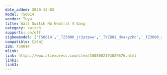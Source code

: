 ```yaml
---
date_added: 2020-12-03
model: TS0014
vendor: Tuya
title: Wall Switch No Neutral 4 Gang 
category: switch
supports: on/off
zigbeemodel: ['TS0014','_TZ3000_jr2atpww','_TYZB01_dvakyzhd','_TZ3000_r0pmi2p3']
compatible: [z2m]
z2m: TS0014
mlink: 
link: https://www.aliexpress.com/item/1005002193029676.html
link2: 
link3: 
---
```

